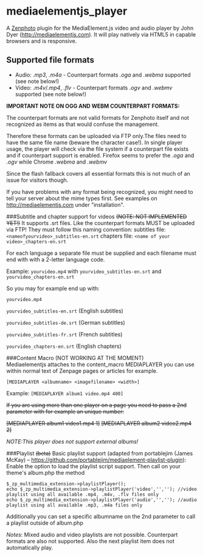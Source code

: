 mediaelementjs_player
=====================

A [Zenphoto](http://www.zenphoto.org) plugin for the MediaElement.js video and audio player by John Dyer (http://mediaelementjs.com). It will play natively via HTML5 in capable browsers and is responsive.

Supported file formats
----------------------
- Audio: <var>.mp3</var>, <var>.m4a</var> - Counterpart formats <var>.oga</var> and <var>.webma</var> supported (see note below!)<br>
- Video: <var>.m4v</var>/<var>.mp4</var>, <var>.flv</var> - Counterpart formats <var>.ogv</var> and <var>.webmv</var> supported (see note below!)

**IMPORTANT NOTE ON OGG AND WEBM COUNTERPART FORMATS:**

The counterpart formats are not valid formats for Zenphoto itself and not recognized as items as that would confuse the management.

Therefore these formats can be uploaded via FTP only.The files need to have the same file name (beware the character case!). In single player usage, the player will check via the file system if a counterpart file exists and if counterpart support is enabled. Firefox seems to prefer the <var>.oga</var> and <var>.ogv</var> while Chrome <var>.webma</var> and <var>.webmv</var>

Since the flash fallback covers all essential formats this is not much of an issue for visitors though.

If you have problems with any format being recognized, you might need to tell your server about the mime types first. See examples on http://mediaelementjs.com under "installation".

###Subtitle and chapter support for videos ~~(NOTE: NOT IMPLEMENTED YET!)~~
It supports .srt files. Like the counterpart formats MUST be uploaded via FTP! They must follow this naming convention:
subtitles file: `<nameofyourvideo>_subtitles-en.srt`
chapters file: `<name of your video>_chapters-en.srt`

For each language a separate file must be supplied and each filename must end with with a 2-letter language code.

Example: `yourvideo.mp4` with `yourvideo_subtitles-en.srt` and `yourvideo_chapters-en.srt`

So you may for example end up with:

`yourvideo.mp4`

`yourvideo_subtitles-en.srt` (English subtitles)

`yourvideo_subtitles-de.srt` (German subtitles)

`yourvideo_subtitles-fr.srt` (French subtitles)

`yourvideo_chapters-en.srt`  (English chapters)


###Content Macro (NOT WORKING AT THE MOMENT)<br>
Mediaelementjs attaches to the content_macro MEDIAPLAYER you can use within normal text of Zenpage pages or articles for example.

```
[MEDIAPLAYER <albumname> <imagefilename> <width>]
```

Example:
```[MEDIAPLAYER album1 video.mp4 400]```

~~If you are using more than one player on a page you need to pass a 2nd parameter with for example an unique number:~~


~~[MEDIAPLAYER album1 video1.mp4 1]~~
~~[MEDIAPLAYER album2 video2.mp4 2]~~


*NOTE:This player does not support external albums!*

###Playlist ~~(beta)~~
Basic playlist support (adapted from portablejim (James McKay) – https://github.com/portablejim/mediaelement-playlist-plugin):
Enable the option to load the playlist script support. Then call on your theme's album.php the method

```
$_zp_multimedia_extension->playlistPlayer();
echo $_zp_multimedia_extension->playlistPlayer('video','',''); //video playlist using all available .mp4, .m4v, .flv files only
echo $_zp_multimedia_extension->playlistPlayer('audio','',''); //audio playlist using all available .mp3, .m4a files only
```

Additionally you can set a specific albumname on the 2nd parameter to call a playlist outside of album.php

*Notes*: Mixed audio and video playlists are not possible. Counterpart formats are also not supported. Also the next playlist item does not automatically play.
